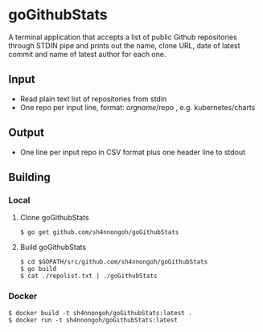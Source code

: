# goGithubStats
A terminal application that accepts a list of public Github repositories through STDIN pipe and prints out the name, clone URL, date of latest commit and name of latest author for each one.

## Input
- Read plain text list of repositories from stdin
- One repo per input line, format: $orgname/$repo , e.g. kubernetes/charts
## Output
- One line per input repo in CSV format plus one header line to stdout

## Building

### Local

1. Clone goGithubStats

    ```
    $ go get github.com/sh4nnongoh/goGithubStats
    ```

1. Build goGithubStats

    ```
    $ cd $GOPATH/src/github.com/sh4nnongoh/goGithubStats
    $ go build
    $ cat ./repolist.txt | ./goGithubStats
    ```

### Docker

    $ docker build -t sh4nnongoh/goGithubStats:latest .
    $ docker run -t sh4nnongoh/goGithubStats:latest
